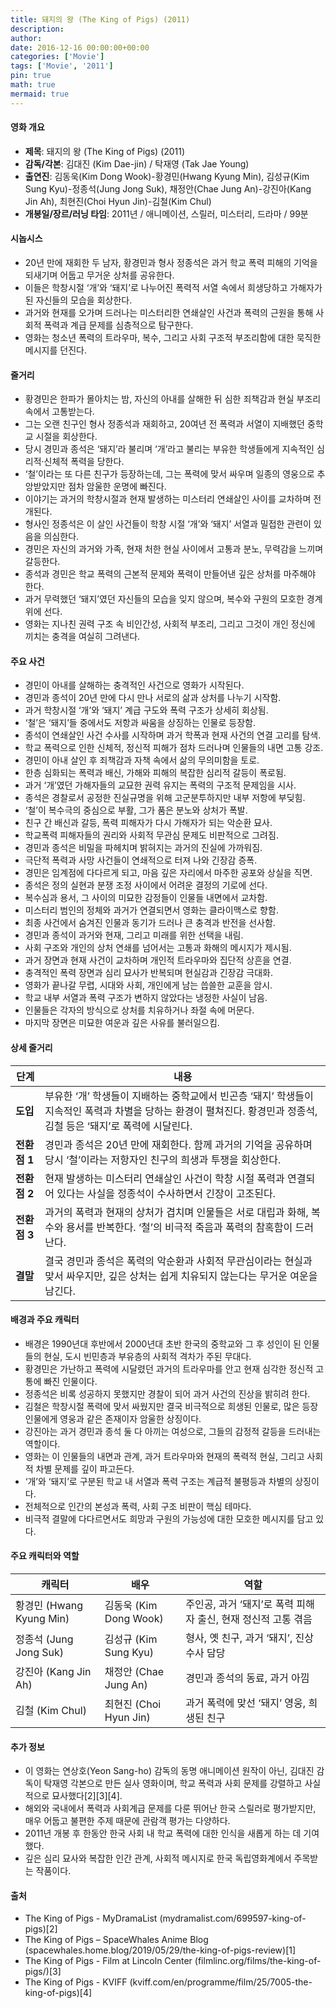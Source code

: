 ```yaml
---
title: 돼지의 왕 (The King of Pigs) (2011)
description: 
author: 
date: 2016-12-16 00:00:00+00:00
categories: ['Movie']
tags: ['Movie', '2011']
pin: true
math: true
mermaid: true
---
```

#### 영화 개요

- **제목**: 돼지의 왕 (The King of Pigs) (2011)  
- **감독/각본**: 김대진 (Kim Dae-jin) / 탁재영 (Tak Jae Young)  
- **출연진**: 김동욱(Kim Dong Wook)-황경민(Hwang Kyung Min), 김성규(Kim Sung Kyu)-정종석(Jung Jong Suk), 채정안(Chae Jung An)-강진아(Kang Jin Ah), 최현진(Choi Hyun Jin)-김철(Kim Chul)  
- **개봉일/장르/러닝 타임**: 2011년 / 애니메이션, 스릴러, 미스터리, 드라마 / 99분  

#### 시놉시스

- 20년 만에 재회한 두 남자, 황경민과 형사 정종석은 과거 학교 폭력 피해의 기억을 되새기며 어둡고 무거운 상처를 공유한다.  
- 이들은 학창시절 ‘개’와 ‘돼지’로 나누어진 폭력적 서열 속에서 희생당하고 가해자가 된 자신들의 모습을 회상한다.  
- 과거와 현재를 오가며 드러나는 미스터리한 연쇄살인 사건과 폭력의 근원을 통해 사회적 폭력과 계급 문제를 심층적으로 탐구한다.  
- 영화는 청소년 폭력의 트라우마, 복수, 그리고 사회 구조적 부조리함에 대한 묵직한 메시지를 던진다.  

#### 줄거리

- 황경민은 한파가 몰아치는 밤, 자신의 아내를 살해한 뒤 심한 죄책감과 현실 부조리 속에서 고통받는다.  
- 그는 오랜 친구인 형사 정종석과 재회하고, 20여년 전 폭력과 서열이 지배했던 중학교 시절을 회상한다.  
- 당시 경민과 종석은 ‘돼지’라 불리며 ‘개’라고 불리는 부유한 학생들에게 지속적인 심리적·신체적 폭력을 당한다.  
- ‘철’이라는 또 다른 친구가 등장하는데, 그는 폭력에 맞서 싸우며 일종의 영웅으로 추앙받았지만 점차 암울한 운명에 빠진다.  
- 이야기는 과거의 학창시절과 현재 발생하는 미스터리 연쇄살인 사이를 교차하며 전개된다.  
- 형사인 정종석은 이 살인 사건들이 학창 시절 ‘개’와 ‘돼지’ 서열과 밀접한 관련이 있음을 의심한다.  
- 경민은 자신의 과거와 가족, 현재 처한 현실 사이에서 고통과 분노, 무력감을 느끼며 갈등한다.  
- 종석과 경민은 학교 폭력의 근본적 문제와 폭력이 만들어낸 깊은 상처를 마주해야 한다.  
- 과거 무력했던 ‘돼지’였던 자신들의 모습을 잊지 않으며, 복수와 구원의 모호한 경계 위에 선다.  
- 영화는 지나친 권력 구조 속 비인간성, 사회적 부조리, 그리고 그것이 개인 정신에 끼치는 충격을 여실히 그려낸다.  

#### 주요 사건

- 경민이 아내를 살해하는 충격적인 사건으로 영화가 시작된다.  
- 경민과 종석이 20년 만에 다시 만나 서로의 삶과 상처를 나누기 시작함.  
- 과거 학창시절 ‘개’와 ‘돼지’ 계급 구도와 폭력 구조가 상세히 회상됨.  
- ‘철’은 ‘돼지’들 중에서도 저항과 싸움을 상징하는 인물로 등장함.  
- 종석이 연쇄살인 사건 수사를 시작하며 과거 학폭과 현재 사건의 연결 고리를 탐색.  
- 학교 폭력으로 인한 신체적, 정신적 피해가 점차 드러나며 인물들의 내면 고통 강조.  
- 경민이 아내 살인 후 죄책감과 자책 속에서 삶의 무의미함을 토로.  
- 한층 심화되는 폭력과 배신, 가해와 피해의 복잡한 심리적 갈등이 폭로됨.  
- 과거 ‘개’였던 가해자들의 교묘한 권력 유지는 폭력의 구조적 문제임을 시사.  
- 종석은 경찰로서 공정한 진실규명을 위해 고군분투하지만 내부 저항에 부딪힘.  
- ‘철’이 복수극의 중심으로 부활, 그가 품은 분노와 상처가 폭발.  
- 친구 간 배신과 갈등, 폭력 피해자가 다시 가해자가 되는 악순환 묘사.  
- 학교폭력 피해자들의 권리와 사회적 무관심 문제도 비판적으로 그려짐.  
- 경민과 종석은 비밀을 파헤치며 밝혀지는 과거의 진실에 가까워짐.  
- 극단적 폭력과 사망 사건들이 연쇄적으로 터져 나와 긴장감 증폭.  
- 경민은 임계점에 다다르게 되고, 마음 깊은 자리에서 마주한 공포와 상실을 직면.  
- 종석은 정의 실현과 분쟁 조정 사이에서 어려운 결정의 기로에 선다.  
- 복수심과 용서, 그 사이의 미묘한 감정들이 인물들 내면에서 교차함.  
- 미스터리 범인의 정체와 과거가 연결되면서 영화는 클라이맥스로 향함.  
- 최종 사건에서 숨겨진 인물과 동기가 드러나 큰 충격과 반전을 선사함.  
- 경민과 종석이 과거와 현재, 그리고 미래를 위한 선택을 내림.  
- 사회 구조와 개인의 상처 연쇄를 넘어서는 고통과 화해의 메시지가 제시됨.  
- 과거 장면과 현재 사건이 교차하며 개인적 트라우마와 집단적 상흔을 연결.  
- 충격적인 폭력 장면과 심리 묘사가 반복되며 현실감과 긴장감 극대화.  
- 영화가 끝나갈 무렵, 시대와 사회, 개인에게 남는 씁쓸한 교훈을 암시.  
- 학교 내부 서열과 폭력 구조가 변하지 않았다는 냉정한 사실이 남음.  
- 인물들은 각자의 방식으로 상처를 치유하거나 좌절 속에 머문다.  
- 마지막 장면은 미묘한 여운과 깊은 사유를 불러일으킴.  

#### 상세 줄거리

| **단계** | **내용** |
|----------|----------|
| **도입** | 부유한 ‘개’ 학생들이 지배하는 중학교에서 빈곤층 ‘돼지’ 학생들이 지속적인 폭력과 차별을 당하는 환경이 펼쳐진다. 황경민과 정종석, 김철 등은 ‘돼지’로 폭력에 시달린다. |  
| **전환점 1** | 경민과 종석은 20년 만에 재회한다. 함께 과거의 기억을 공유하며 당시 ‘철’이라는 저항자인 친구의 희생과 투쟁을 회상한다. |  
| **전환점 2** | 현재 발생하는 미스터리 연쇄살인 사건이 학창 시절 폭력과 연결되어 있다는 사실을 정종석이 수사하면서 긴장이 고조된다. |  
| **전환점 3** | 과거의 폭력과 현재의 상처가 겹치며 인물들은 서로 대립과 화해, 복수와 용서를 반복한다. ‘철’의 비극적 죽음과 폭력의 참혹함이 드러난다. |  
| **결말** | 결국 경민과 종석은 폭력의 악순환과 사회적 무관심이라는 현실과 맞서 싸우지만, 깊은 상처는 쉽게 치유되지 않는다는 무거운 여운을 남긴다. |

#### 배경과 주요 캐릭터

- 배경은 1990년대 후반에서 2000년대 초반 한국의 중학교와 그 후 성인이 된 인물들의 현실, 도시 빈민층과 부유층의 사회적 격차가 주된 무대다.  
- 황경민은 가난하고 폭력에 시달렸던 과거의 트라우마를 안고 현재 심각한 정신적 고통에 빠진 인물이다.  
- 정종석은 비록 성공하지 못했지만 경찰이 되어 과거 사건의 진상을 밝히려 한다.  
- 김철은 학창시절 폭력에 맞서 싸웠지만 결국 비극적으로 희생된 인물로, 많은 등장인물에게 영웅과 같은 존재이자 암울한 상징이다.  
- 강진아는 과거 경민과 종석 둘 다 아끼는 여성으로, 그들의 감정적 갈등을 드러내는 역할이다.  
- 영화는 이 인물들의 내면과 관계, 과거 트라우마와 현재의 폭력적 현실, 그리고 사회적 차별 문제를 깊이 파고든다.  
- ‘개’와 ‘돼지’로 구분된 학교 내 서열과 폭력 구조는 계급적 불평등과 차별의 상징이다.  
- 전체적으로 인간의 본성과 폭력, 사회 구조 비판이 핵심 테마다.  
- 비극적 결말에 다다르면서도 희망과 구원의 가능성에 대한 모호한 메시지를 담고 있다.  

#### 주요 캐릭터와 역할

| **캐릭터** | **배우** | **역할** |
|------------|----------|----------|
| 황경민 (Hwang Kyung Min) | 김동욱 (Kim Dong Wook) | 주인공, 과거 ‘돼지’로 폭력 피해자 출신, 현재 정신적 고통 겪음 |  
| 정종석 (Jung Jong Suk) | 김성규 (Kim Sung Kyu) | 형사, 옛 친구, 과거 ‘돼지’, 진상 수사 담당 |  
| 강진아 (Kang Jin Ah) | 채정안 (Chae Jung An) | 경민과 종석의 동료, 과거 아낌 |  
| 김철 (Kim Chul) | 최현진 (Choi Hyun Jin) | 과거 폭력에 맞선 ‘돼지’ 영웅, 희생된 친구 |  

#### 추가 정보

- 이 영화는 연상호(Yeon Sang-ho) 감독의 동명 애니메이션 원작이 아닌, 김대진 감독이 탁재영 각본으로 만든 실사 영화이며, 학교 폭력과 사회 문제를 강렬하고 사실적으로 묘사했다[2][3][4].  
- 해외와 국내에서 폭력과 사회계급 문제를 다룬 뛰어난 한국 스릴러로 평가받지만, 매우 어둡고 불편한 주제 때문에 관람객 평가는 다양하다.  
- 2011년 개봉 후 한동안 한국 사회 내 학교 폭력에 대한 인식을 새롭게 하는 데 기여했다.  
- 깊은 심리 묘사와 복잡한 인간 관계, 사회적 메시지로 한국 독립영화계에서 주목받는 작품이다.  

#### 출처

- The King of Pigs - MyDramaList (mydramalist.com/699597-king-of-pigs)[2]  
- The King of Pigs – SpaceWhales Anime Blog (spacewhales.home.blog/2019/05/29/the-king-of-pigs-review)[1]  
- The King of Pigs - Film at Lincoln Center (filmlinc.org/films/the-king-of-pigs/)[3]  
- The King of Pigs - KVIFF (kviff.com/en/programme/film/25/7005-the-king-of-pigs)[4]
